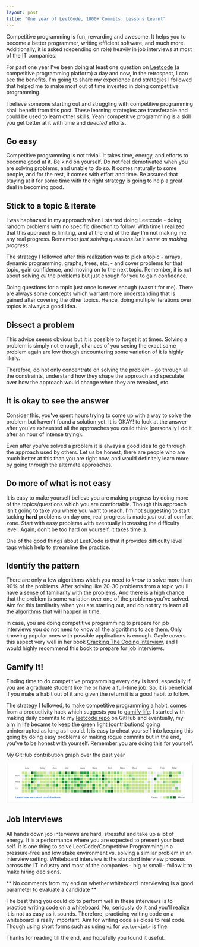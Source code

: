 ```yaml
---
layout: post
title: "One year of LeetCode, 1000+ Commits: Lessons Learnt"
---
```


Competitive programming is fun, rewarding and awesome. It helps you to become a better programmer, writing efficient software, and much more. Additionally, it is asked (depending on role) heavily in job interviews at most of the IT companies.

For past one year I've been doing at least one question on [Leetcode](http://leetcode.com/) (a competitive programming platform) a day and now, in the retrospect, I can see the benefits. I'm going to share my experience and strategies I followed that helped me to make most out of time invested in doing competitive programming.

I believe someone starting out and struggling with competitive programming shall benefit from this post. These learning strategies are transferable and could be used to learn other skills. Yeah! competitive programming is a skill you get better at it with time and *directed* efforts.

## Go easy
Competitive programming is not trivial. It takes time, energy, and efforts to become good at it. Be kind on yourself. Do not feel demotivated when you are solving problems, and unable to do so. It comes naturally to some people, and for the rest, it comes with effort and time. Be assured that staying at it for some time with the right strategy is going to help a great deal in becoming good.

## Stick to a topic & iterate
I was haphazard in my approach when I started doing Leetcode - doing random problems with no specific direction to follow. With time I realized that this approach is limiting, and at the end of the day I'm not making me any real progress. Remember *just solving questions isn't same as making progress*.

The strategy I followed after this realization was to pick a topic - arrays, dynamic programming, graphs, trees, etc, - and cover problems for that topic, gain confidence, and moving on to the next topic. Remember, it is not about solving *all* the problems but just enough for you to gain confidence.

Doing questions for a topic just once is never enough (wasn't for me). There are always some concepts which warrant more understanding that is gained after covering the other topics. Hence, doing multiple iterations over topics is always a good idea.  

## Dissect a problem
This advice seems obvious but it is possible to forget it at times. Solving a problem is simply not enough, chances of you seeing the exact same problem again are low though encountering some variation of it is highly likely.

Therefore, do not only concentrate on solving the problem - go through all the constraints, understand how they shape the approach and speculate over how the approach would change when they are tweaked, etc.

## It is okay to see the answer

Consider this, you've spent hours trying to come up with a way to solve the problem but haven't found a solution yet. It is OKAY! to look at the answer after you've exhausted all the approaches you could think (personally I do it after an hour of intense trying).

Even after you've solved a problem it is always a good idea to go through the approach used by others. Let us be honest, there are people who are much better at this than you are right now, and would definitely learn more by going through the alternate approaches.

## Do more of what is not easy
It is easy to make yourself believe you are making progress by doing more of the topics/questions which you are comfortable. Though this approach isn't going to take you where you want to reach. I'm not suggesting to start tacking **hard** problems on day one, real progress is made *just* out of comfort zone. Start with easy problems with eventually increasing the difficulty level. Again, don't be too hard on yourself, it takes time :).

One of the good things about LeetCode is that it provides difficulty level tags which help to streamline the practice.

## Identify the pattern
There are only a few algorithms which you need to *know* to solve more than 90% of the problems. After solving like 20-30 problems from a topic you'll have a sense of familiarity with the problems. And there is a high chance that the problem is some variation over one of the problems you've solved. Aim for this familiarity when you are starting out, and do not try to learn all the algorithms that will happen in time.

In case, you are doing competitive programming to prepare for job interviews you do not need to know all the algorithms to ace them. Only knowing popular ones with possible applications is enough. Gayle covers this aspect very well in her book [Cracking The Coding Interview](http://www.crackingthecodinginterview.com/), and I would highly recommend this book to prepare for job interviews.

## Gamify It!
Finding time to do competitive programming every day is hard, especially if you are a graduate student like me or have a full-time job. So, it is beneficial if you make a habit out of it and given the return it is a good habit to follow.

The strategy I followed, to make competitive programming a habit, comes from a productivity hack which suggests you to [gamify life](https://lifehacker.com/the-best-tools-to-productively-gamify-every-aspect-of-1531404316). I started with making daily commits to my [leetcode repo](https://github.com/Hasil-Sharma/leet-code) on GitHub and eventually, my aim in life became to keep the green light (contributions) going uninterrupted as long as I could. It is easy to cheat yourself into keeping this going by doing easy problems or making rogue commits but in the end, you've to be honest with yourself. Remember you are doing this for yourself.

My GitHub contribution graph over the past year

![Github Contributions](/img/github-contri-leetcode.png)

## Job Interviews
All hands down job interviews are hard, stressful and take up a lot of energy. It is a performance where you are expected to present your best self. It is one thing to solve LeetCode/Competitive Programming in a pressure-free and low stake environment vs. solving a similar problem in an interview setting. Whiteboard interview is the standard interview process across the IT industry and most of the companies - big or small - follow it to make hiring decisions.

\** No comments from my end on whether whiteboard interviewing is a good parameter to evaluate a candidate \**

The best thing you could do to perform well in these interviews is to practice writing code on a whiteboard. No, seriously do it and you'll realize it is not as easy as it sounds. Therefore, practicing writing code on a whiteboard is really important. Aim for writing code as close to real code. Though using short forms such as using `vi` for `vector<int>` is fine.

Thanks for reading till the end, and hopefully you found it useful.
